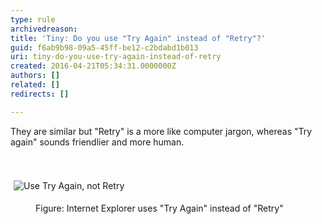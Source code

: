 ```yaml
---
type: rule
archivedreason: 
title: 'Tiny: Do you use "Try Again" instead of "Retry"?'
guid: f6ab9b98-09a5-45ff-be12-c2bdabd1b013
uri: tiny-do-you-use-try-again-instead-of-retry
created: 2016-04-21T05:34:31.0000000Z
authors: []
related: []
redirects: []

---
```



​​They are similar but &quot;Retry&quot; is a more&#160;like computer jargon, whereas &quot;Try again&quot; sounds friendlier and more human.&#160;<br>
<br><excerpt class='endintro'></excerpt><br>
<p class="ssw15-rteElement-GreyBox">​​​<img src="/PublishingImages/try-again-not-retry.gif" alt="Use Try Again, not Retry" style="margin&#58;5px;" /></p><dd class="ssw15-rteElement-FigureNormal">Figure&#58; Internet Explorer uses &quot;Try Again&quot; instead of &quot;Retry&quot;​<br></dd>


